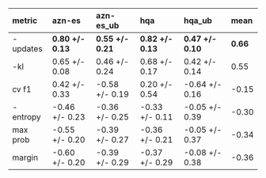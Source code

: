 | metric   | azn-es            | azn-es_ub         | hqa               | hqa_ub            | mean     |
|:---------|:------------------|:------------------|:------------------|:------------------|:---------|
| -updates | **0.80 +/- 0.13** | **0.55 +/- 0.21** | **0.82 +/- 0.13** | **0.47 +/- 0.10** | **0.66** |
| -kl      | 0.65 +/- 0.08     | 0.46 +/- 0.24     | 0.68 +/- 0.17     | 0.42 +/- 0.14     | 0.55     |
| cv f1    | 0.42 +/- 0.33     | -0.58 +/- 0.19    | 0.20 +/- 0.54     | -0.64 +/- 0.16    | -0.15    |
| -entropy | -0.46 +/- 0.23    | -0.36 +/- 0.25    | -0.33 +/- 0.11    | -0.05 +/- 0.39    | -0.30    |
| max prob | -0.55 +/- 0.20    | -0.39 +/- 0.27    | -0.36 +/- 0.21    | -0.05 +/- 0.37    | -0.34    |
| margin   | -0.60 +/- 0.20    | -0.39 +/- 0.29    | -0.37 +/- 0.29    | -0.08 +/- 0.38    | -0.36    |